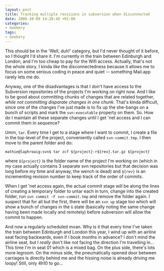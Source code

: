 ```yaml
---
layout: post
title: Tracking multiple revisions in subversion when disconnected
date: 2006-10-09 14:28:49 +01:00
categories:
- Geekery
tags:
- Geekery
---
```

This should be in the 'Well, duh!' category, but I'd never thought of it before, so I thought I'd share it.  I'm currently in the train between Edinburgh and London, and I'm too cheap to pay for the Wifi access.  Actually, that's not the whole story.  I kinda *like* the disconnectedness because it allows me to focus on some serious coding in peace and quiet -- something Mail.app rarely lets me do.

Anyway, one of the disadvantages is that I don't have access to the Subversion repositories of the projects I'm working on right now.  And I like to be good about committing chunks of changes that are related together, *while not committing disparate changes in one chunk*.  That's kinda difficult, since one of the changes I've just made is to fix up the she-bangs on a bunch of scripts and mark the `svn:executable` property on them.  So.  How do I maintain all these separate changes until I get 'net access and I can commit them in sequence?

Umm, `tar`.  Every time I get to a stage where I want to commit, I create a file in the top-level of the project, conveniently called `svn-commit.tmp`.  I then move to the parent folder and do:

    mathie@laphroaig:svn$ tar zcf ${project}-r${rev}.tar.gz ${project}

where `${project}` is the folder name of the project I'm working on (which in my case actually contains 3 separate svn repositories but that decision was long before my time and anyway, the wench is dead) and `${rev}` is an incrementing revision number to keep track of the order of commits.

When I get 'net access again, the actual commit stage will be along the lines of creating a temporary folder to untar each in turn, change into the created folder, run `svn commit -F svn-commit.tmp` and remove the folder again.  I suspect that for all but the first, there will be an `svn up` stage too which will show a bunch of changes in the `G` state (basically noting the same change having been made locally and remotely) before subversion will allow the commit to happen.

And now a regularly scheduled moan.  Why is it that every time I've taken the train between Edinburgh and London this year, I wind up with an airline seat facing backwards, even if I book months in advance?  I don't mind the airline seat, but I *really* don't like not facing the direction I'm travelling in...  This time I'm in seat 01 which is a mixed bag.  On the plus side, there's lots more legroom.  On the minus side, the pneumatically opened door between carriages is directly behind me and the hissing noise is already driving me loopy!  Still, only 4h10 to go...
